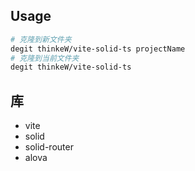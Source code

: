 ## Usage

```bash
# 克隆到新文件夹
degit thinkeW/vite-solid-ts projectName
# 克隆到当前文件夹
degit thinkeW/vite-solid-ts
```

## 库

- vite
- solid
- solid-router
- alova
